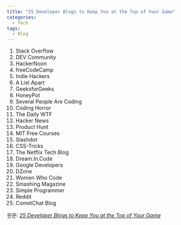 ```yaml
---
title: "25 Developer Blogs to Keep You at the Top of Your Game"
categories:
  - Tech
tags:
  - Blog
---
```


1. Stack Overflow
1. DEV Community
1. HackerNoon
1. freeCodeCamp
1. Indie Hackers
1. A List Apart
1. GeeksforGeeks
1. HoneyPot
1. Several People Are Coding
1. Coding Horror
1. The Daily WTF
1. Hacker News
1. Product Hunt
1. MIT Free Courses
1. Slashdot
1. CSS-Tricks
1. The Netflix Tech Blog
1. Dream.In.Code
1. Google Developers
1. DZone
1. Women Who Code
1. Smashing Magazine
1. Simple Programmer
1. Reddit
1. CometChat Blog

원문: [_25 Developer Blogs to Keep You at the Top of Your Game_](https://www.cometchat.com/blog/best-blogs-for-developer)
